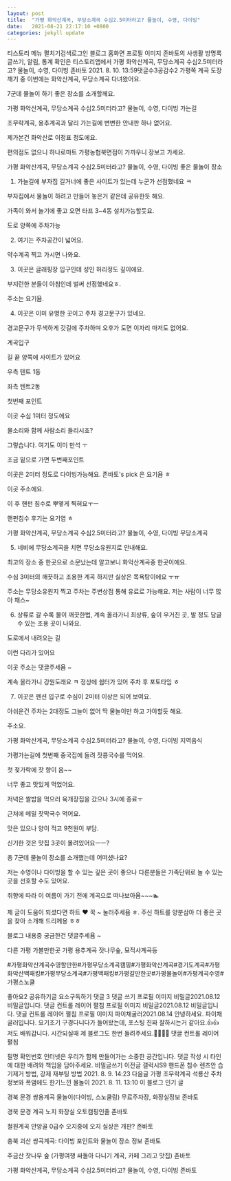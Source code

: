 ```yaml
---
layout: post
title:  "가평 화악산계곡, 무당소계곡 수심2.5미터라고? 물놀이, 수영, 다이빙"
date:   2021-08-21 22:17:10 +0800
categories: jekyll update
---
```

티스토리 메뉴 펼치기검색로그인
블로그 홈화면
프로필 이미지
존바토의 사생활
방명록
글쓰기, 알림, 통계 확인은 티스토리앱에서
가평 화악산계곡, 무당소계곡 수심2.5미터라고? 물놀이, 수영, 다이빙
존바토
2021. 8. 10. 13:59댓글수3공감수2
가평쪽 계곡 도장깨기 중 이번에는 화악산계곡, 무당소계곡 다녀왔어요.

7군데 물놀이 하기 좋은 장소를 소개할께요.



가평 화악산계곡, 무당소계곡 수심2.5미터라고? 물놀이, 수영, 다이빙
가는길


조무락계곡, 용추계곡과 달리 가는길에 변변한 안내판 하나 없어요.

제가본건 화악산로 이정표 정도에요.



편의점도 없으니 하나로마트 가평농협북면점이 가까우니 장보고 가세요.











가평 화악산계곡, 무당소계곡 수심2.5미터라고? 물놀이, 수영, 다이빙
좋은 물놀이 장소



1. 가늘길에 부자집 길거너에 좋은 사이트가 있는데 누군가 선점했네요 ㅋ






부자집에서 물놀이 하려고 만들어 놓은거 같은데 공유한듯 해요.

가족이 와서 놀기에 좋고 오면 타프 3~4동 설치가능할듯요.




도로 양쪽에 주차가능













2. 여기는 주차공간이 넓어요.












약수계곡 찍고 가시면 나와요.













3. 이곳은 글래핑장 입구인데 성인 허리정도 깊이에요.






부지런한 분들이 아침인데 벌써 선점했네요ㅎ.














주소는 요기욤.
















4. 이곳은 이미 유명한 곳이고 주차 경고문구가 있네요.













경고문구가 무색하게 갓길에 주차하며 오후가 도면 이자리 마저도 없어요.













계곡입구















길 끝 양쪽에 사이트가 있어요













우측 텐트 1동






좌측 텐트2동













첫번째 포인트






이곳 수심 1미터 정도에요

물소리와 함께 사람소리 들리시죠?

그렇습니다. 여기도 이미 만석 ㅜ






조금 밑으로 가면 두번째포인트


























이곳은 2미터 정도로 다이빙가능해요.
존바토's pick 은 요기욤 ㅎ










이곳 주소에요.





이 후 핸펀 침수로 뿌옇게 찍혀요ㅜㅡ

핸펀침수 후기는 요기염 ㅎ






가평 화악산계곡, 무당소계곡 수심2.5미터라고? 물놀이, 수영, 다이빙
무당소계곡

5. 네비에 무당소계곡을 치면 무당소유원지로 안내해요.

최고의 장소 중 한곳으로 소문났는데 알고보니 화악산계곡중 한곳이에요.




수심 3미터의 깨끗하고 조용한 계곡 하지만 실상은 목욕탕이에요 ㅜㅠ






주소는 무당소유원지 찍고 주차는 주변상점 통해 유료로 가능해요.
저는 사람이 너무 많아 패스~




6. 상류로 갈 수록 물이 깨끗한법, 계속 올라가니
최상류, 숲이 우거진 곳, 발 정도 담글수 있는 조용 곳이 나와요.







도로에서 내려오는 길









이런 다리가 있어요










이곳 주소는 댓글주세욤 ~





계속 올라가니 강원도래요 ㅋ
정상에 쉼터가 있어 주차 후 포토타임 ㅎ






7. 이곳은 펜션 입구로 수심이 2미터 이상은 되어 보여요.






아쉬운건 주차는 2대정도 그늘이 없어 딱 물놀이만 하고 가야할듯 해요.





주소요.






가평 화악산계곡, 무당소계곡 수심2.5미터라고? 물놀이, 수영, 다이빙
지역음식


가평가는길에 첫번째 중국집에 들려 잣콩국수를 먹어요.

첫 젖가락에 잣 향이 음~~

너무 좋고 맛있게 먹었어요.












저녁은 쌀밥을 먹으러 육개장집을 갔으나 3시에 종료ㅜ



근처에 메밀 잣막국수 먹어요.






맛은 있으나 양이 적고 9천원이 부담.






신기한 것은 맛집 3곳이 몰려있어요ㅡㅡ?







총 7군데 물놀이 장소를 소개했는데 어떠셨나요?

저는 수영이나 다이빙을 할 수 있는 깊은 곳이 좋으나 다른분들은 가족단위로 놀 수 있는 곳을 선호할 수도 있어요.

취향에 따라 이 여름이 가기 전에 계곡으로 떠나보아욤~~~🏊




제 글이 도움이 되셨다면 하트 ❤ 꾹 ~ 눌러주세욤 ㅎ.
주신 하트를 양분삼아 더 좋은 곳을 찾아 소개해 드리께용 ㅎㅎ



블로그 내용중 궁금한건 댓글주세욤 ~


다른 가평 가볼만한곳
가평 용추계곡
잣나무숲, 묘적사계곡등




#가평화악산계곡수영할만한#가평무당소계곡캠핑#가평화악산계곡#경기도계곡#가평화악산백패킹#가평무당소계곡#가평백패킹#가평갈만한곳#가평물놀이#가평계곡수영#가평스노쿨

좋아요2
공유하기글 요소구독하기
댓글 3
댓글 쓰기
프로필 이미지
비밀글2021.08.12
비밀글입니다.
댓글 컨트롤 레이어 펼침
프로필 이미지
비밀글2021.08.12
비밀글입니다.
댓글 컨트롤 레이어 펼침
프로필 이미지
파이채굴러2021.08.14
안녕하세요. 파이채굴러입니다.
요기조기 구경다니다가 들어왔는데,
포스팅 진짜 잘하시는거 같아요.👍👍
저도 배워갑니다.
시간되실때 제 블로그도
한번 들려주세요.🤗🤗🤗🤗
댓글 컨트롤 레이어 펼침

필명
확인번호
인터넷은 우리가 함께 만들어가는 소중한 공간입니다. 댓글 작성 시 타인에 대한 배려와 책임을 담아주세요.
비밀글쓰기
이전글
갤럭시S9 핸드폰 침수 렌즈안 습기제거 방법, 강제 재부팅 방법
2021. 8. 9. 14:23
다음글
가평 조무락계곡 석룡산 주차정보와 폭염에도 한기느낀 물놀이
2021. 8. 11. 13:10
이 블로그 인기 글

경북 문경 쌍용계곡 물놀이(다이빙, 스노쿨링) 무료주차장, 화장실정보
존바토

경북 문경 계곡 노지 화장실 오토캠핑인줄
존바토

철원계곡 안양골 0급수 오지중에 오지 실상은 개판?
존바토

충북 괴산 쌍곡계곡: 다이빙 포인트와 물놀이 장소 정보
존바토

주금산 잣나무 숲 (가평여행 싸돌아 다니기 계곡, 카페 그리고 맛집)
존바토

가평 화악산계곡, 무당소계곡 수심2.5미터라고? 물놀이, 수영, 다이빙
존바토